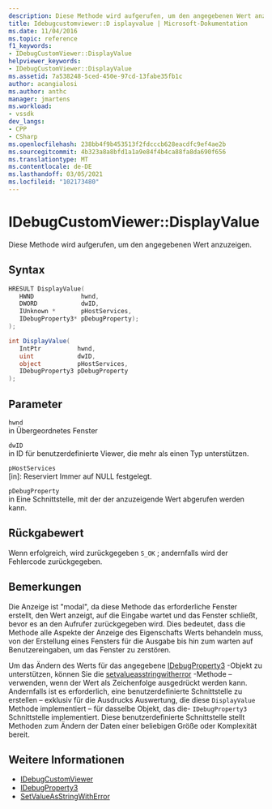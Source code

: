 ```yaml
---
description: Diese Methode wird aufgerufen, um den angegebenen Wert anzuzeigen.
title: Idebugcustomviewer::D isplayvalue | Microsoft-Dokumentation
ms.date: 11/04/2016
ms.topic: reference
f1_keywords:
- IDebugCustomViewer::DisplayValue
helpviewer_keywords:
- IDebugCustomViewer::DisplayValue
ms.assetid: 7a538248-5ced-450e-97cd-13fabe35fb1c
author: acangialosi
ms.author: anthc
manager: jmartens
ms.workload:
- vssdk
dev_langs:
- CPP
- CSharp
ms.openlocfilehash: 238bb4f9b453513f2fdcccb628eacdfc9ef4ae2b
ms.sourcegitcommit: 4b323a8a8bfd1a1a9e84f4b4ca88fa8da690f656
ms.translationtype: MT
ms.contentlocale: de-DE
ms.lasthandoff: 03/05/2021
ms.locfileid: "102173480"
---
```

# <a name="idebugcustomviewerdisplayvalue"></a>IDebugCustomViewer::DisplayValue
Diese Methode wird aufgerufen, um den angegebenen Wert anzuzeigen.

## <a name="syntax"></a>Syntax

```cpp
HRESULT DisplayValue(
   HWND             hwnd,
   DWORD            dwID,
   IUnknown *       pHostServices,
   IDebugProperty3* pDebugProperty);
);
```

```csharp
int DisplayValue(
   IntPtr          hwnd,
   uint            dwID,
   object          pHostServices,
   IDebugProperty3 pDebugProperty
);
```

## <a name="parameters"></a>Parameter
`hwnd`\
in Übergeordnetes Fenster

`dwID`\
in ID für benutzerdefinierte Viewer, die mehr als einen Typ unterstützen.

`pHostServices`\
[in]: Reserviert Immer auf NULL festgelegt.

`pDebugProperty`\
in Eine Schnittstelle, mit der der anzuzeigende Wert abgerufen werden kann.

## <a name="return-value"></a>Rückgabewert
 Wenn erfolgreich, wird zurückgegeben `S_OK` ; andernfalls wird der Fehlercode zurückgegeben.

## <a name="remarks"></a>Bemerkungen
 Die Anzeige ist "modal", da diese Methode das erforderliche Fenster erstellt, den Wert anzeigt, auf die Eingabe wartet und das Fenster schließt, bevor es an den Aufrufer zurückgegeben wird. Dies bedeutet, dass die Methode alle Aspekte der Anzeige des Eigenschafts Werts behandeln muss, von der Erstellung eines Fensters für die Ausgabe bis hin zum warten auf Benutzereingaben, um das Fenster zu zerstören.

 Um das Ändern des Werts für das angegebene [IDebugProperty3](../../../extensibility/debugger/reference/idebugproperty3.md) -Objekt zu unterstützen, können Sie die [setvalueasstringwitherror](../../../extensibility/debugger/reference/idebugproperty3-setvalueasstringwitherror.md) -Methode – verwenden, wenn der Wert als Zeichenfolge ausgedrückt werden kann. Andernfalls ist es erforderlich, eine benutzerdefinierte Schnittstelle zu erstellen – exklusiv für die Ausdrucks Auswertung, die diese `DisplayValue` Methode implementiert – für dasselbe Objekt, das die- `IDebugProperty3` Schnittstelle implementiert. Diese benutzerdefinierte Schnittstelle stellt Methoden zum Ändern der Daten einer beliebigen Größe oder Komplexität bereit.

## <a name="see-also"></a>Weitere Informationen
- [IDebugCustomViewer](../../../extensibility/debugger/reference/idebugcustomviewer.md)
- [IDebugProperty3](../../../extensibility/debugger/reference/idebugproperty3.md)
- [SetValueAsStringWithError](../../../extensibility/debugger/reference/idebugproperty3-setvalueasstringwitherror.md)
